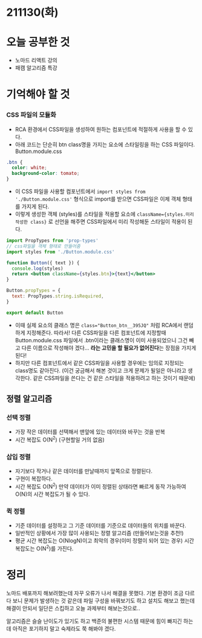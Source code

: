 # 211130(화)

# 오늘 공부한 것

- 노마드 리액트 강의
- 패캠 알고리즘 특강

# 기억해야 할 것

### CSS 파일의 모듈화

- RCA 환경에서 CSS파일을 생성하여 원하는 컴포넌트에 적절하게 사용을 할 수 있다.
- 아래 코드는 단순히 btn class명을 가지는 요소에 스타일링을 하는 CSS 파일이다.
  Button.module.css

```css
.btn {
  color: white;
  background-color: tomato;
}
```

- 이 CSS 파일을 사용할 컴포넌트에서 `import styles from './Button.module.css'` 형식으로 import를 받으면 CSS파일은 이제 객체 형태를 가지게 된다.
- 이렇게 생성한 객체 (styles)를 스타일을 적용할 요소에 `className={styles.미리작성한 class}` 로 선언을 해주면 CSS파일에서 미리 작성해둔 스타일이 적용이 된다.

```jsx
import PropTypes from 'prop-types'
// css파일을 객체 형태로 만들어줌
import styles from './Button.module.css'

function Button({ text }) {
  console.log(styles)
  return <button className={styles.btn}>{text}</button>
}

Button.propTypes = {
  text: PropTypes.string.isRequired,
}

export default Button
```

- 이때 실제 요소의 클래스 명은 `class="Button_btn__395JQ"` 처럼 RCA에서 랜덤하게 지정해준다. 따라서! 다른 CSS파일을 다른 컴포넌트에 지정할때 Button.module.css 파일에서 .btn이라는 클래스명이 이미 사용되었으니 그건 빼고 다른 이름으로 작성해야 겠다... **라는 고민을 할 필요가 없어진다**는 장점을 가지게 된다!
- 하지만 다른 컴포넌트에서 같은 CSS파일을 사용할 경우에는 임의로 지정되는 class명도 같아진다. (이건 궁금해서 해본 것이고 크게 문제가 될일은 아니라고 생각한다. 같은 CSS파일을 쓴다는 건 같은 스타일을 적용하려고 하는 것이기 때문에)

## 정렬 알고리즘

### 선택 정렬

- 가장 작은 데이터를 선택해서 맨앞에 있는 데이터와 바꾸는 것을 반복
- 시간 복잡도 O(N$^2$) (구현할일 거의 없음)

### 삽입 정렬

- 자기보다 작거나 같은 데이터를 만날때까지 앞쪽으로 정렬된다.
- 구현이 복잡하다.
- 시간 복잡도 O(N$^2$) 만약 데이터가 이미 정렬된 상태라면 빠르게 동작 가능하여 O(N)의 시간 복잡도가 될 수 있다.

### 퀵 정렬

- 기준 데이터를 설정하고 그 기준 데이터를 기준으로 데이터들의 위치를 바꾼다.
- 일반적인 상황에서 가장 많이 사용되는 정렬 알고리즘 (만들어보는것을 추천!)
- 평균 시간 복잡도는 O(NlogN)이고 최악의 경우(이미 정렬이 되어 있는 경우)
  시간 복잡도는 O(N$^2$)를 가진다.

# 정리

노마드 배포까지 해보려했는데 자꾸 오류가 나서 해결을 못했다. 기본 환경이 조금 다르다 보니 문제가 발생하는 것 같은데 파일 구성을 바꿔보기도 하고 설치도 해보고 했는데 해결이 안되서 일단은 스킵하고 오늘 과제부터 해보는것으로..

알고리즘은 슬슬 난이도가 있기도 하고 백준의 불편한 시스템 때문에 힘이 빠지긴 하는데 아직은 포기하지 말고 숙제라도 쭉 해봐야 겠다.

